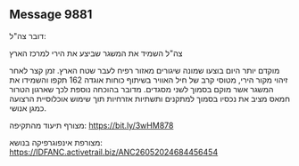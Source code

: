 ## Message 9881

דובר צה"ל:

צה"ל השמיד את המשגר שביצע את הירי למרכז הארץ

מוקדם יותר היום בוצעו שמונה שיגורים מאזור רפיח לעבר שטח הארץ. זמן קצר לאחר זיהוי מקור הירי, מטוסי קרב של חיל האוויר בשיתוף כוחות אוגדה 162 תקפו והשמידו את המשגר אשר מוקם בסמוך לשני מסגדים. 
מדובר בהוכחה נוספת לכך שארגון הטרור חמאס מציב את נכסיו בסמוך למתקנים ותשתיות אזרחיות תוך שימוש אוכלוסיית הרצועה כמגן אנושי.

מצורף תיעוד מהתקיפה: https://bit.ly/3wHM878

מצורפת אינפוגרפיקה בנושא: https://IDFANC.activetrail.biz/ANC26052024684456454

